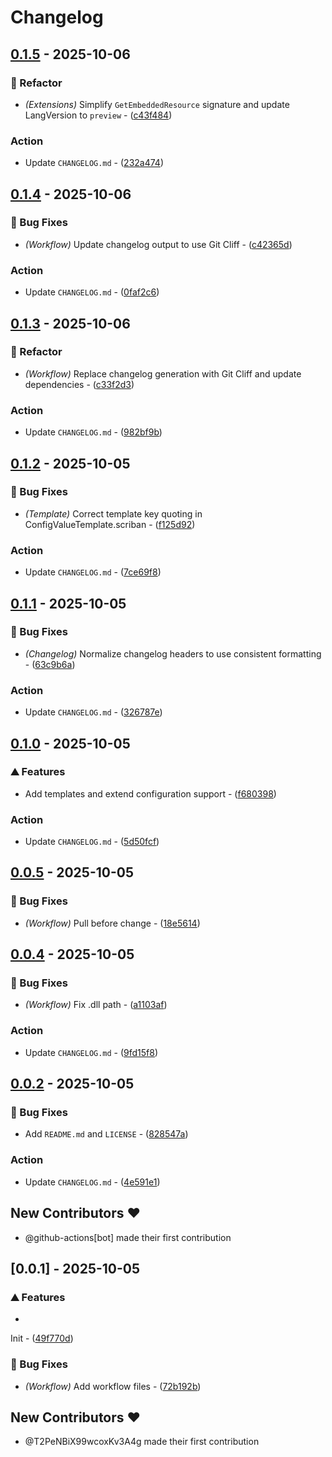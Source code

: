 # Changelog

## [0.1.5](https://github.com/T2PeNBiX99wcoxKv3A4g/BepinEx-Utils.Generator/compare/v0.1.4..v0.1.5) - 2025-10-06

### 🚜 Refactor

- *(Extensions)* Simplify `GetEmbeddedResource` signature and update LangVersion to `preview` - ([c43f484](https://github.com/T2PeNBiX99wcoxKv3A4g/BepinEx-Utils.Generator/commit/c43f48493df7e6405f997aff43f1b5cb3019d976))

### Action

- Update `CHANGELOG.md` - ([232a474](https://github.com/T2PeNBiX99wcoxKv3A4g/BepinEx-Utils.Generator/commit/232a474579f5a9f71653b3f41f4f2b14b0889394))


## [0.1.4](https://github.com/T2PeNBiX99wcoxKv3A4g/BepinEx-Utils.Generator/compare/v0.1.3..v0.1.4) - 2025-10-06

### 🐛 Bug Fixes

- *(Workflow)* Update changelog output to use Git
  Cliff - ([c42365d](https://github.com/T2PeNBiX99wcoxKv3A4g/BepinEx-Utils.Generator/commit/c42365dfa7265ab44a5805de93a1d2f07bcada08))

### Action

- Update
  `CHANGELOG.md` - ([0faf2c6](https://github.com/T2PeNBiX99wcoxKv3A4g/BepinEx-Utils.Generator/commit/0faf2c60e79729e5e886dc7ce41a6f1c263ef37b))

## [0.1.3](https://github.com/T2PeNBiX99wcoxKv3A4g/BepinEx-Utils.Generator/compare/v0.1.2..v0.1.3) - 2025-10-06

### 🚜 Refactor

- *(Workflow)* Replace changelog generation with Git Cliff and update
  dependencies - ([c33f2d3](https://github.com/T2PeNBiX99wcoxKv3A4g/BepinEx-Utils.Generator/commit/c33f2d3911c89bba24129fca6f92a038fc19a762))

### Action

- Update
  `CHANGELOG.md` - ([982bf9b](https://github.com/T2PeNBiX99wcoxKv3A4g/BepinEx-Utils.Generator/commit/982bf9b673118bd4669374049b5cfc520a2e291e))

## [0.1.2](https://github.com/T2PeNBiX99wcoxKv3A4g/BepinEx-Utils.Generator/compare/v0.1.1..v0.1.2) - 2025-10-05

### 🐛 Bug Fixes

- *(Template)* Correct template key quoting in
  ConfigValueTemplate.scriban - ([f125d92](https://github.com/T2PeNBiX99wcoxKv3A4g/BepinEx-Utils.Generator/commit/f125d929441f7dd1cf8a953888b2ac727a6f49f9))

### Action

- Update
  `CHANGELOG.md` - ([7ce69f8](https://github.com/T2PeNBiX99wcoxKv3A4g/BepinEx-Utils.Generator/commit/7ce69f84338778ba2b3959ae1eed74f49cb87a22))

## [0.1.1](https://github.com/T2PeNBiX99wcoxKv3A4g/BepinEx-Utils.Generator/compare/v0.1.0..v0.1.1) - 2025-10-05

### 🐛 Bug Fixes

- *(Changelog)* Normalize changelog headers to use consistent
  formatting - ([63c9b6a](https://github.com/T2PeNBiX99wcoxKv3A4g/BepinEx-Utils.Generator/commit/63c9b6ab2e8ff6d16f94241a7878e77ed142efb5))

### Action

- Update
  `CHANGELOG.md` - ([326787e](https://github.com/T2PeNBiX99wcoxKv3A4g/BepinEx-Utils.Generator/commit/326787e5e1db66f1e1268d3e32a49d0f2279f16a))

## [0.1.0](https://github.com/T2PeNBiX99wcoxKv3A4g/BepinEx-Utils.Generator/compare/v0.0.5..v0.1.0) - 2025-10-05

### ⛰️ Features

- Add templates and extend configuration
  support - ([f680398](https://github.com/T2PeNBiX99wcoxKv3A4g/BepinEx-Utils.Generator/commit/f6803989765d94a4734e01bb6836b455c102e648))

### Action

- Update
  `CHANGELOG.md` - ([5d50fcf](https://github.com/T2PeNBiX99wcoxKv3A4g/BepinEx-Utils.Generator/commit/5d50fcf86e2f158bd23edb7262eeceb3f574df4b))

## [0.0.5](https://github.com/T2PeNBiX99wcoxKv3A4g/BepinEx-Utils.Generator/compare/v0.0.4..v0.0.5) - 2025-10-05

### 🐛 Bug Fixes

- *(Workflow)* Pull before
  change - ([18e5614](https://github.com/T2PeNBiX99wcoxKv3A4g/BepinEx-Utils.Generator/commit/18e5614b8b28455f032f70d61de8f427158d0951))

## [0.0.4](https://github.com/T2PeNBiX99wcoxKv3A4g/BepinEx-Utils.Generator/compare/v0.0.2..v0.0.4) - 2025-10-05

### 🐛 Bug Fixes

- *(Workflow)* Fix .dll
  path - ([a1103af](https://github.com/T2PeNBiX99wcoxKv3A4g/BepinEx-Utils.Generator/commit/a1103af8f533b6dfa3fc9d71c4aa1159520597ed))

### Action

- Update
  `CHANGELOG.md` - ([9fd15f8](https://github.com/T2PeNBiX99wcoxKv3A4g/BepinEx-Utils.Generator/commit/9fd15f8a9a8d45983016a430ce3bd47370ebad9d))

## [0.0.2](https://github.com/T2PeNBiX99wcoxKv3A4g/BepinEx-Utils.Generator/compare/v0.0.1..v0.0.2) - 2025-10-05

### 🐛 Bug Fixes

- Add `README.md` and
  `LICENSE` - ([828547a](https://github.com/T2PeNBiX99wcoxKv3A4g/BepinEx-Utils.Generator/commit/828547a17b0fda29458cbb19917fe536db34a2be))

### Action

- Update
  `CHANGELOG.md` - ([4e591e1](https://github.com/T2PeNBiX99wcoxKv3A4g/BepinEx-Utils.Generator/commit/4e591e1c94e798c5deeffa4fdf76eb4a5cd44e22))

## New Contributors ❤️

* @github-actions[bot] made their first contribution

## [0.0.1] - 2025-10-05

### ⛰️ Features

-

Init - ([49f770d](https://github.com/T2PeNBiX99wcoxKv3A4g/BepinEx-Utils.Generator/commit/49f770dac845dae1cced76811ac8a6dd3d113a76))

### 🐛 Bug Fixes

- *(Workflow)* Add workflow
  files - ([72b192b](https://github.com/T2PeNBiX99wcoxKv3A4g/BepinEx-Utils.Generator/commit/72b192b59037e8b423f2d17a78169007b8cf594b))

## New Contributors ❤️

* @T2PeNBiX99wcoxKv3A4g made their first contribution

<!-- generated by git-cliff -->
